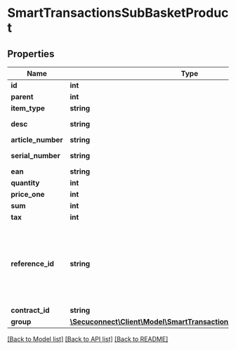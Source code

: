 # SmartTransactionsSubBasketProduct

## Properties
Name | Type | Description | Notes
------------ | ------------- | ------------- | -------------
**id** | **int** | Product id | 
**parent** | **int** | Parent | 
**item_type** | **string** | Category of item | 
**desc** | **string** | Description of the sub-basket product | 
**article_number** | **string** | Article number | 
**serial_number** | **string** | The serialnumber of the scanned posa card | 
**ean** | **string** | international article number | 
**quantity** | **int** | Quantity | 
**price_one** | **int** | Price one | 
**sum** | **int** |  | 
**tax** | **int** | Tax | 
**reference_id** | **string** | The reference_id must be unique, it&#39;s Referring to the reference_id of SmartTransactionsBasketProduct [example: SmartTransactionsBasketProduct-&gt;reference_id is 1000 then all SmartTransactionsSubBasketProduct must have unique reference_id like 1000.1, 1000.2 etc.] | 
**contract_id** | **string** | contract id | 
**group** | [**\Secuconnect\Client\Model\SmartTransactionsBasketProductGroup[]**](SmartTransactionsBasketProductGroup.md) | Group | 

[[Back to Model list]](../README.md#documentation-for-models) [[Back to API list]](../README.md#documentation-for-api-endpoints) [[Back to README]](../README.md)



